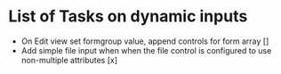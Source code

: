 # List of Tasks on dynamic inputs

- On Edit view set formgroup value, append controls for form array []
- Add simple file input when when the file control is configured to use non-multiple attributes [x]
